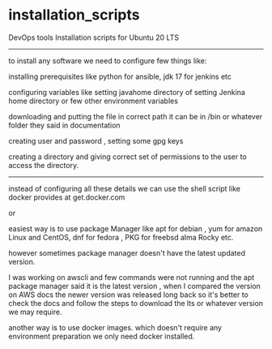# installation_scripts
DevOps tools Installation scripts for Ubuntu 20 LTS

----


to install any software we need to configure few things like: 

installing prerequisites like python for ansible, jdk 17 for jenkins etc 

configuring variables like setting javahome directory of setting Jenkina home directory or few other environment variables

downloading and putting the file in correct path it can be in /bin or whatever folder they said in documentation


creating user and password , setting some  gpg keys


creating a directory and giving correct set of permissions to the user to access the directory.


-  - -

instead of configuring all these details we can use the shell script like docker provides at get.docker.com 

or


easiest way is to use package Manager like apt for debian , yum for amazon Linux and CentOS, dnf for fedora , PKG for freebsd alma Rocky etc.

 however sometimes package manager doesn't have the latest updated version. 

I was working on awscli and few commands were not running and the apt package manager said it is the latest version , when I compared the version on AWS docs the newer version was released long back so it's better to check the docs and follow the steps to download the lts or whatever version we may require.



another way is to use docker images. which doesn't require any environment preparation we only need docker installed.


